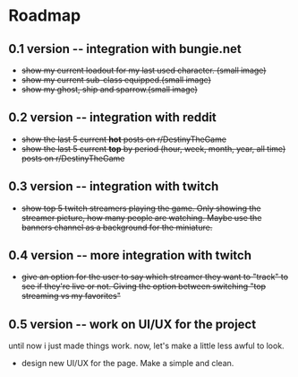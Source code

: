 
# Roadmap
## 0.1 version -- integration with bungie.net
- ~~show my current loadout for my last used character. (small image)~~
- ~~show my current sub-class equipped.(small image)~~
- ~~show my ghost, ship and sparrow.(small image)~~

## 0.2 version -- integration with reddit
- ~~show the last 5 current **hot** posts on r/DestinyTheGame~~
- ~~show the last 5 current **top** by period (hour, week, month, year, all time) posts on r/DestinyTheGame~~

## 0.3 version -- integration with twitch
- ~~show top 5 twitch streamers playing the game. Only showing the streamer picture, how many people are watching. Maybe use the banners channel as a background for the miniature.~~

## 0.4 version -- more integration with twitch
- ~~give an option for the user to say which streamer they want to "track" to see if they're live or not. Giving the option between switching "top streaming vs my favorites"~~

## 0.5 version -- work on UI/UX for the project
until now i just made things work. now, let's make a little less awful to look.
- design new UI/UX for the page. Make a simple and clean.
